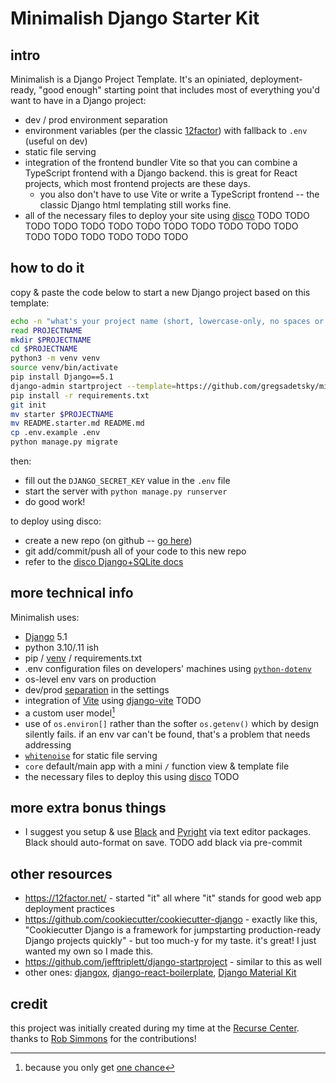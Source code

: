 # Minimalish Django Starter Kit

## intro

Minimalish is a Django Project Template. It's an opiniated, deployment-ready, "good enough" starting point that includes most of everything you'd want to have in a Django project:

- dev / prod environment separation
- environment variables (per the classic [12factor](https://12factor.net/)) with fallback to `.env` (useful on dev)
- static file serving
- integration of the frontend bundler Vite so that you can combine a TypeScript frontend with a Django backend. this is great for React projects, which most frontend projects are these days.
  - you also don't have to use Vite or write a TypeScript frontend -- the classic Django html templating still works fine.
- all of the necessary files to deploy your site using [disco](https://letsdisco.dev/) TODO TODO TODO TODO TODO TODO TODO TODO TODO TODO TODO TODO TODO TODO TODO TODO TODO TODO 

## how to do it

copy & paste the code below to start a new Django project based on this template:

```bash
echo -n "what's your project name (short, lowercase-only, no spaces or hyphens, etc.)? "
read PROJECTNAME
mkdir $PROJECTNAME
cd $PROJECTNAME
python3 -m venv venv
source venv/bin/activate
pip install Django==5.1
django-admin startproject --template=https://github.com/gregsadetsky/minimalish-django-starter/archive/main.zip -n .env.example -n README.starter.md $PROJECTNAME .
pip install -r requirements.txt
git init
mv starter $PROJECTNAME
mv README.starter.md README.md
cp .env.example .env
python manage.py migrate
```

then:

- fill out the `DJANGO_SECRET_KEY` value in the `.env` file
- start the server with `python manage.py runserver`
- do good work!

to deploy using disco:

- create a new repo (on github -- [go here](https://github.com/new))
- git add/commit/push all of your code to this new repo
- refer to the [disco Django+SQLite docs](https://docs.letsdisco.dev/deployment-guides/django)

## more technical info

Minimalish uses:

- [Django](https://www.djangoproject.com/) 5.1
- python 3.10/.11 ish
- pip / [venv](https://docs.python.org/3/library/venv.html) / requirements.txt
- .env configuration files on developers' machines using [`python-dotenv`](https://pypi.org/project/python-dotenv/)
- os-level env vars on production
- dev/prod [separation](starter/settings) in the settings
- integration of [Vite](https://vitejs.dev/) using [django-vite](https://github.com/MrBin99/django-vite) TODO
- a custom user model[^1]
- use of `os.environ[]` rather than the softer `os.getenv()` which by design silently fails. if an env var can't be found, that's a problem that needs addressing
- [`whitenoise`](https://whitenoise.readthedocs.io/en/latest/) for static file serving
- `core` default/main app with a mini `/` function view & template file
- the necessary files to deploy this using [disco](https://letsdisco.dev/) TODO

## more extra bonus things

- I suggest you setup & use [Black](https://github.com/psf/black) and [Pyright](https://github.com/microsoft/pyright) via text editor packages. Black should auto-format on save. TODO add black via pre-commit

## other resources

- https://12factor.net/ - started "it" all where "it" stands for good web app deployment practices
- https://github.com/cookiecutter/cookiecutter-django - exactly like this, "Cookiecutter Django is a framework for jumpstarting production-ready Django projects quickly" - but too much-y for my taste. it's great! I just wanted my own so I made this.
- https://github.com/jefftriplett/django-startproject - similar to this as well
- other ones: [djangox](https://github.com/wsvincent/djangox), [django-react-boilerplate](https://github.com/vintasoftware/django-react-boilerplate), [Django Material Kit](https://github.com/app-generator/django-material-kit)

## credit

this project was initially created during my time at the [Recurse Center](https://recurse.com/). thanks to [Rob Simmons](https://github.com/robsimmons) for the contributions!

[^1]: because you only get [one chance](https://docs.djangoproject.com/en/4.2/topics/auth/customizing/#changing-to-a-custom-user-model-mid-project)
